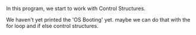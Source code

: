 In this program, we start to work with Control Structures.

We haven't yet printed the 'OS Booting' yet. maybe we can do that with the for loop and if else control structures.
